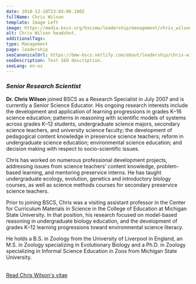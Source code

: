 ```yaml
---
date: 2018-12-18T23:03:06.180Z
fullName: Chris Wilson
template: Image Left
image: https://media.bscs.org/bscsmw/leadership/management/chris_wilson_5x7.jpg
alt: Chris Wilson headshot.
additionalTags:
type: Management
page: leadership
seoCanonicalUrl: https://bmw-bscs.netlify.com/about/leadership/chris-wilson
seoDescription: Test SEO description.
seoLang: en-us
---
```


### *Senior Research Scientist*

**Dr. Chris Wilson** joined BSCS as a Research Specialist in July 2007 and is currently a Senior Science Educator. His ongoing research interests include the development and application of learning progressions in grades K–16 science education; patterns in reasoning with scientific models of systems across grades K–12 students, undergraduate science majors, secondary science teachers, and university science faculty; the development of pedagogical content knowledge in preservice science teachers; reform in undergraduate science education; environmental science education; and decision making with respect to socio-scientific issues.

Chris has worked on numerous professional development projects, addressing issues from science teachers’ content knowledge, problem-based learning, and mentoring preservice interns. He has taught undergraduate ecology, evolution, genetics and introductory biology courses, as well as science methods courses for secondary preservice science teachers.

Prior to joining BSCS, Chris was a visiting assistant professor in the Center for Curriculum Materials in Science in the College of Education at Michigan State University. In that position, his research focused on model-based reasoning in undergraduate biology education, and the development of grades K–12 learning progressions toward environmental science literacy.

<p style="margin-bottom: 2rem;">He holds a B.S. in Zoology from the University of Liverpool in England, an M.S. in Zoology specializing in Evolutionary Biology and a Ph.D. in Zoology specializing in Informal Science Education in Zoos from Michigan State University.</p>

<a class="btn btn-outline-secondary" href="https://media.bscs.org/bscsmw/leadership/management/chris_wilson_vitae_may_2015.pdf" target="_blank" rel="noopener noreferrer">Read Chris Wilson's vitae</a>
